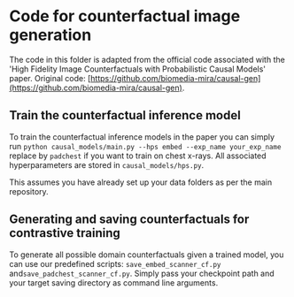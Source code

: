 # Code for counterfactual image generation

The code in this folder is adapted from the official code associated with the  
'High Fidelity Image Counterfactuals with Probabilistic Causal Models' paper. Original code: [https://github.com/biomedia-mira/causal-gen](https://github.com/biomedia-mira/causal-gen).

## Train the counterfactual inference model

To train the counterfactual inference models in the paper you can simply run
`python causal_models/main.py --hps embed --exp_name your_exp_name` replace by `padchest` if you want to train on chest x-rays. All associated hyperparameters are stored in `causal_models/hps.py`. 

This assumes you have already set up your data folders as per the main repository.

## Generating and saving counterfactuals for contrastive training
To generate all possible domain counterfactuals given a trained model, you can use our predefined scripts: `save_embed_scanner_cf.py` and`save_padchest_scanner_cf.py`. Simply pass your checkpoint path and your target saving directory as command line arguments.

